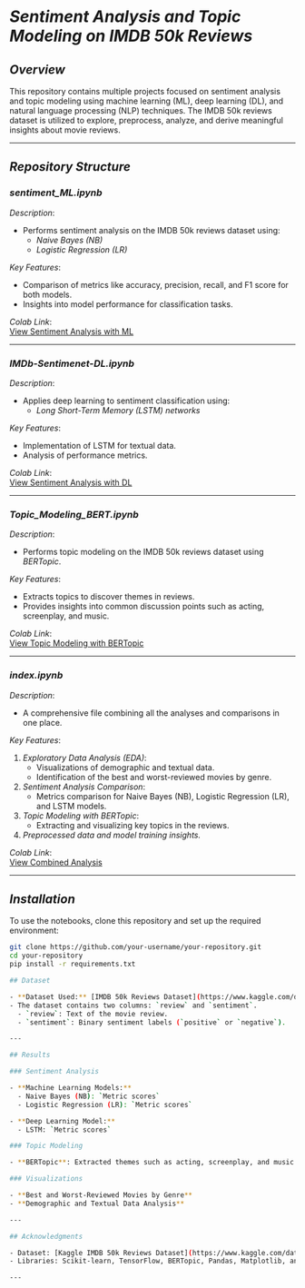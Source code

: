 # *Sentiment Analysis and Topic Modeling on IMDB 50k Reviews*

## *Overview*
This repository contains multiple projects focused on sentiment analysis and topic modeling using machine learning (ML), deep learning (DL), and natural language processing (NLP) techniques. The IMDB 50k reviews dataset is utilized to explore, preprocess, analyze, and derive meaningful insights about movie reviews.

---

## *Repository Structure*

### *sentiment_ML.ipynb*
*Description*:
- Performs sentiment analysis on the IMDB 50k reviews dataset using:
  - *Naive Bayes (NB)*
  - *Logistic Regression (LR)*

*Key Features*:
- Comparison of metrics like accuracy, precision, recall, and F1 score for both models.
- Insights into model performance for classification tasks.

*Colab Link*:  
[View Sentiment Analysis with ML](https://colab.research.google.com/drive/1445ps_cTLuqe4IPcRlQ1kSZIHBmuKJLP#scrollTo=0iZUYjYZtQXR)

---

### *IMDb-Sentimenet-DL.ipynb*
*Description*:
- Applies deep learning to sentiment classification using:
  - *Long Short-Term Memory (LSTM) networks*

*Key Features*:
- Implementation of LSTM for textual data.
- Analysis of performance metrics.

*Colab Link*:  
[View Sentiment Analysis with DL](https://colab.research.google.com/drive/1binEtnIPrqz4CE5HOCh1sYXtf7NWQ3px#scrollTo=yQ-7wgJDtRT6)

---

### *Topic_Modeling_BERT.ipynb*
*Description*:
- Performs topic modeling on the IMDB 50k reviews dataset using *BERTopic*.

*Key Features*:
- Extracts topics to discover themes in reviews.
- Provides insights into common discussion points such as acting, screenplay, and music.

*Colab Link*:  
[View Topic Modeling with BERTopic](https://colab.research.google.com/drive/1XBa5bXoxY5uaZDz4yBXAIAa_yy4DRERq#scrollTo=nOsA37CatOhU)

---

### *index.ipynb*
*Description*:
- A comprehensive file combining all the analyses and comparisons in one place.

*Key Features*:
1. *Exploratory Data Analysis (EDA)*:
   - Visualizations of demographic and textual data.
   - Identification of the best and worst-reviewed movies by genre.
2. *Sentiment Analysis Comparison*:
   - Metrics comparison for Naive Bayes (NB), Logistic Regression (LR), and LSTM models.
3. *Topic Modeling with BERTopic*:
   - Extracting and visualizing key topics in the reviews.
4. *Preprocessed data and model training insights.*

*Colab Link*:  
[View Combined Analysis](https://colab.research.google.com/drive/1_zblryNdS6zc--F5YGk3yXrPji3E5NUi#scrollTo=x0x-W6ZE1DOI)

---

## *Installation*

To use the notebooks, clone this repository and set up the required environment:

```bash
git clone https://github.com/your-username/your-repository.git
cd your-repository
pip install -r requirements.txt

## Dataset

- **Dataset Used:** [IMDB 50k Reviews Dataset](https://www.kaggle.com/datasets/lakshmi25npathi/imdb-dataset-of-50k-movie-reviews)  
- The dataset contains two columns: `review` and `sentiment`.  
  - `review`: Text of the movie review.  
  - `sentiment`: Binary sentiment labels (`positive` or `negative`).  

---

## Results

### Sentiment Analysis

- **Machine Learning Models:**  
  - Naive Bayes (NB): `Metric scores`  
  - Logistic Regression (LR): `Metric scores`  

- **Deep Learning Model:**  
  - LSTM: `Metric scores`  

### Topic Modeling

- **BERTopic**: Extracted themes such as acting, screenplay, and music.

### Visualizations

- **Best and Worst-Reviewed Movies by Genre**  
- **Demographic and Textual Data Analysis**

---

## Acknowledgments

- Dataset: [Kaggle IMDB 50k Reviews Dataset](https://www.kaggle.com/datasets/lakshmi25npathi/imdb-dataset-of-50k-movie-reviews)
- Libraries: Scikit-learn, TensorFlow, BERTopic, Pandas, Matplotlib, and more.

---
